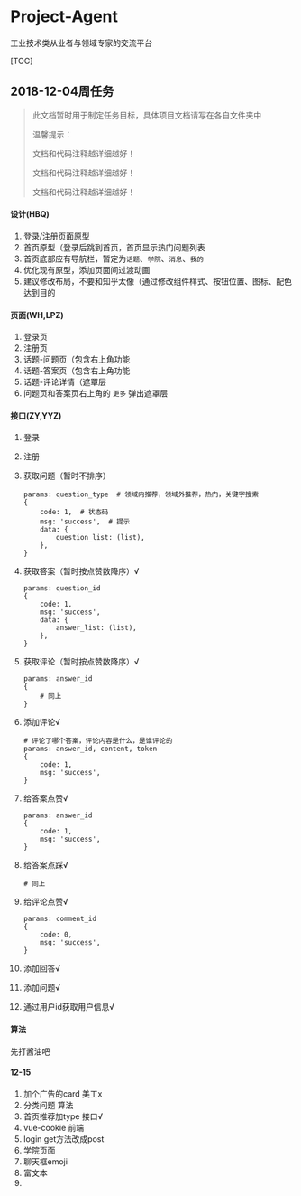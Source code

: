 # Project-Agent
工业技术类从业者与领域专家的交流平台

[TOC]

## 2018-12-04周任务

> 此文档暂时用于制定任务目标，具体项目文档请写在各自文件夹中
>
> 温馨提示：
>
> 文档和代码注释越详细越好！
>
> 文档和代码注释越详细越好！
>
> 文档和代码注释越详细越好！

#### 设计(HBQ)

1. 登录/注册页面原型
2. 首页原型（登录后跳到首页，首页显示热门问题列表
3. 首页底部应有导航栏，暂定为`话题`、`学院`、`消息`、`我的`
4. 优化现有原型，添加页面间过渡动画
5. 建议修改布局，不要和知乎太像（通过修改组件样式、按钮位置、图标、配色达到目的

#### 页面(WH,LPZ)

1. 登录页
2. 注册页
3. 话题-问题页（包含右上角功能
4. 话题-答案页（包含右上角功能
5. 话题-评论详情（遮罩层
6. 问题页和答案页右上角的 `更多` 弹出遮罩层

#### 接口(ZY,YYZ)

1. 登录

2. 注册

3. 获取问题（暂时不排序）

    ```shell
    params: question_type  # 领域内推荐，领域外推荐，热门，关键字搜索
    {
        code: 1,  # 状态码
        msg: 'success',  # 提示
        data: {
            question_list: (list),
        },
    }
    ```

4. 获取答案（暂时按点赞数降序）√

    ```shell
    params: question_id
    {
        code: 1,
        msg: 'success',
        data: {
            answer_list: (list),
        },
    }
    ```

5. 获取评论（暂时按点赞数降序）√

    ```shell
    params: answer_id
    {
        # 同上
    }
    ```

6. 添加评论√

    ```shell
    # 评论了哪个答案，评论内容是什么，是谁评论的
    params: answer_id, content, token
    {
        code: 1,
        msg: 'success',
    }
    ```

7. 给答案点赞√

    ```shell
    params: answer_id
    {
        code: 1,
        msg: 'success',
    }
    ```

8. 给答案点踩√

    ```shell
    # 同上
    ```

9. 给评论点赞√

    ```shell
    params: comment_id
    {
        code: 0,
        msg: 'success',
    }
    ```


10. 添加回答√

11. 添加问题√

12. 通过用户id获取用户信息√

#### 算法

先打酱油吧



#### 12-15

1. 加个广告的card 美工x
2. 分类问题 算法
3. 首页推荐加type 接口√
4. vue-cookie 前端
5. login get方法改成post
6. 学院页面
7. 聊天框emoji
8. 富文本
9. 